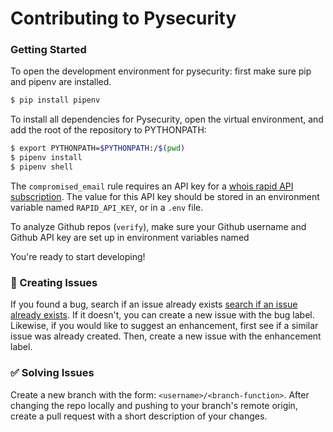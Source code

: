 # Contributing to Pysecurity

### Getting Started
To open the development environment for pysecurity: first make sure pip and pipenv are installed.

```sh
$ pip install pipenv
```

To install all dependencies for Pysecurity, open the virtual environment, and add the root of the repository to PYTHONPATH:

```sh
$ export PYTHONPATH=$PYTHONPATH:/$(pwd)
$ pipenv install
$ pipenv shell
```

The `compromised_email` rule requires an API key for a [whois rapid API subscription](https://rapidapi.com/Zozor54/api/whois-lookup/). The value for this API key should be stored in an environment variable named `RAPID_API_KEY`, or in a `.env` file.

To analyze Github repos (`verify`), make sure your Github username and Github API key are set up in environment variables named 

You're ready to start developing!

### :bug: Creating Issues 
If you found a bug, search if an issue already exists [search if an issue already exists](https://docs.github.com/en/github/searching-for-information-on-github/searching-on-github/searching-issues-and-pull-requests#search-by-the-title-body-or-comments). If it doesn't, you can create a new issue with the bug label. Likewise, if you would like to suggest an enhancement, first see if a similar issue was already created. Then, create a new issue with the enhancement label.

### :white_check_mark: Solving Issues
Create a new branch with the form: `<username>/<branch-function>`. After changing the repo locally and pushing to your branch's remote origin, create a pull request with a short description of your changes.